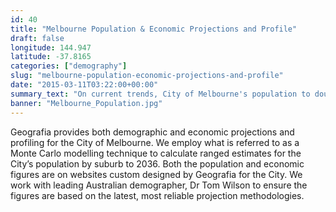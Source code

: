 ```yaml
---
id: 40
title: "Melbourne Population & Economic Projections and Profile"
draft: false
longitude: 144.947
latitude: -37.8165
categories: ["demography"]
slug: "melbourne-population-economic-projections-and-profile"
date: "2015-03-11T03:22:00+00:00"
summary_text: "On current trends, City of Melbourne's population to double by 2036"
banner: "Melbourne_Population.jpg"
---
```


Geografia provides both demographic and economic projections and profiling for the City of Melbourne. We employ what is referred to as a Monte Carlo modelling technique to calculate ranged estimates for the City’s population by suburb to 2036. Both the population and economic figures are on websites custom designed by Geografia for the City. We work with leading Australian demographer, Dr Tom Wilson to ensure the figures are based on the latest, most reliable projection methodologies.
